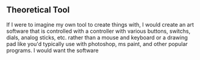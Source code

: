 

## Theoretical Tool
If I were to imagine my own tool to create things with, I would create an art software that is controlled with a controller with various buttons, switchs, dials, analog sticks, etc. rather than a mouse and keyboard or a drawing pad like you'd typically use with photoshop, ms paint, and other popular programs. I would want the software
